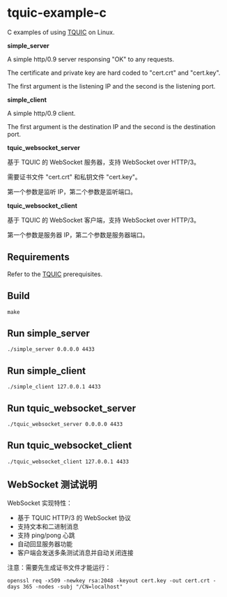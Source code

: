 # tquic-example-c

C examples of using [TQUIC](https://github.com/Tencent/tquic) on Linux.

**simple_server**

A simple http/0.9 server responsing "OK" to any requests.

The certificate and private key are hard coded to "cert.crt" and "cert.key".

The first argument is the listening IP and the second is the listening port.

**simple_client**

A simple http/0.9 client.

The first argument is the destination IP and the second is the destination port.

**tquic_websocket_server**

基于 TQUIC 的 WebSocket 服务器，支持 WebSocket over HTTP/3。

需要证书文件 "cert.crt" 和私钥文件 "cert.key"。

第一个参数是监听 IP，第二个参数是监听端口。

**tquic_websocket_client**

基于 TQUIC 的 WebSocket 客户端，支持 WebSocket over HTTP/3。

第一个参数是服务器 IP，第二个参数是服务器端口。

## Requirements

Refer to the [TQUIC](https://tquic.net/docs/getting_started/installation#prerequisites) prerequisites.

## Build

```shell
make
```

## Run simple_server

```shell
./simple_server 0.0.0.0 4433
```

## Run simple_client

```shell
./simple_client 127.0.0.1 4433
```

## Run tquic_websocket_server

```shell
./tquic_websocket_server 0.0.0.0 4433
```

## Run tquic_websocket_client

```shell
./tquic_websocket_client 127.0.0.1 4433
```

## WebSocket 测试说明

WebSocket 实现特性：
- 基于 TQUIC HTTP/3 的 WebSocket 协议
- 支持文本和二进制消息
- 支持 ping/pong 心跳
- 自动回显服务器功能
- 客户端会发送多条测试消息并自动关闭连接

注意：需要先生成证书文件才能运行：
```shell
openssl req -x509 -newkey rsa:2048 -keyout cert.key -out cert.crt -days 365 -nodes -subj "/CN=localhost"
```